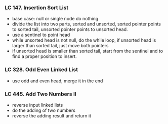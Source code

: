 ### LC 147. Insertion Sort List
* base case: null or single node do nothing
* divide the list into two parts, sorted and unsorted, sorted pointer points to sorted tail, unsorted pointer points to unsorted head.
* use a sentinel to point head
* while unsorted head is not null, do the while loop, if unsorted head is larger than sorted tail, just move both pointers
* if unsorted head is smaller than sorted tail, start from the sentinel and to find a proper position to insert.

### LC 328. Odd Even Linked List
* use odd and even head, merge it in the end

### LC 445. Add Two Numbers II
* reverse input linked lists
* do the adding of two numbers
* reverse the adding result and return it